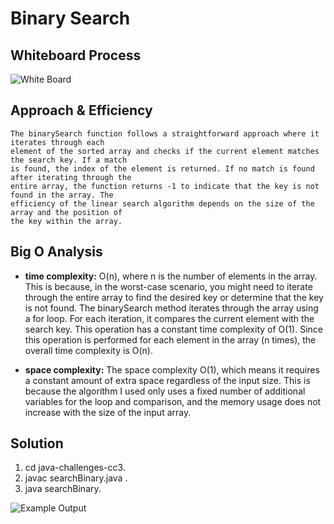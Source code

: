 # Binary Search



## Whiteboard Process

![White Board](./assets/whiteboard-cc2.png)

## Approach & Efficiency

```
The binarySearch function follows a straightforward approach where it iterates through each 
element of the sorted array and checks if the current element matches the search key. If a match 
is found, the index of the element is returned. If no match is found after iterating through the
entire array, the function returns -1 to indicate that the key is not found in the array. The 
efficiency of the linear search algorithm depends on the size of the array and the position of 
the key within the array.

```

## Big O Analysis

- **time complexity:** 
O(n), where n is the number of elements in the array. This is because, in the worst-case scenario,
you might need to iterate through the entire array to find the desired key or determine that the 
key is not found. The binarySearch method iterates through the array using a for loop. For each 
iteration, it compares the current element with the search key. This operation has a constant time
complexity of O(1). Since this operation is performed for each element in the array (n times), the
overall time complexity is O(n).

- **space complexity:** 
The space complexity O(1), which means it requires a constant amount of extra space regardless of 
the input size. This is because the algorithm I used only uses a fixed number of additional variables for
the loop and comparison, and the memory usage does not increase with the size of the input array.


## Solution

   1. cd java-challenges-cc3.
   2. javac searchBinary.java .
   3. java searchBinary. 
   

   ![Example Output](./assets/example-cc2.png)
